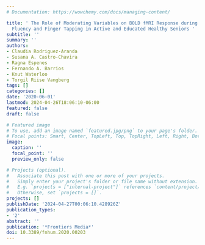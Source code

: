 ```yaml
---
# Documentation: https://wowchemy.com/docs/managing-content/

title: ' The Role of Moderating Variables on BOLD fMRI Response during Semantic Verbal
  Fluency and Finger Tapping in Active and Educated Healthy Seniors '
subtitle: ''
summary: ''
authors:
- Claudia Rodriguez-Aranda
- Susana A. Castro-Chavira
- Ragna Espenes
- Fernando A. Barrios
- Knut Waterloo
- Torgil Riise Vangberg
tags: []
categories: []
date: '2020-06-01'
lastmod: 2024-04-26T18:06:10-06:00
featured: false
draft: false

# Featured image
# To use, add an image named `featured.jpg/png` to your page's folder.
# Focal points: Smart, Center, TopLeft, Top, TopRight, Left, Right, BottomLeft, Bottom, BottomRight.
image:
  caption: ''
  focal_point: ''
  preview_only: false

# Projects (optional).
#   Associate this post with one or more of your projects.
#   Simply enter your project's folder or file name without extension.
#   E.g. `projects = ["internal-project"]` references `content/project/deep-learning/index.md`.
#   Otherwise, set `projects = []`.
projects: []
publishDate: '2024-04-27T00:06:10.428926Z'
publication_types:
- '2'
abstract: ''
publication: '*Frontiers Media*'
doi: 10.3389/fnhum.2020.00203
---
```

